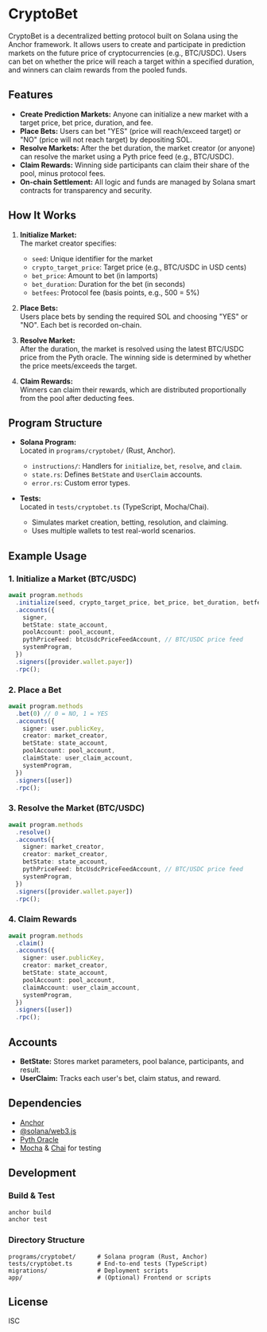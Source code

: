 # CryptoBet

CryptoBet is a decentralized betting protocol built on Solana using the Anchor framework. It allows users to create and participate in prediction markets on the future price of cryptocurrencies (e.g., BTC/USDC). Users can bet on whether the price will reach a target within a specified duration, and winners can claim rewards from the pooled funds.

## Features

- **Create Prediction Markets:** Anyone can initialize a new market with a target price, bet price, duration, and fee.
- **Place Bets:** Users can bet "YES" (price will reach/exceed target) or "NO" (price will not reach target) by depositing SOL.
- **Resolve Markets:** After the bet duration, the market creator (or anyone) can resolve the market using a Pyth price feed (e.g., BTC/USDC).
- **Claim Rewards:** Winning side participants can claim their share of the pool, minus protocol fees.
- **On-chain Settlement:** All logic and funds are managed by Solana smart contracts for transparency and security.

## How It Works

1. **Initialize Market:**  
   The market creator specifies:
   - `seed`: Unique identifier for the market
   - `crypto_target_price`: Target price (e.g., BTC/USDC in USD cents)
   - `bet_price`: Amount to bet (in lamports)
   - `bet_duration`: Duration for the bet (in seconds)
   - `betfees`: Protocol fee (basis points, e.g., 500 = 5%)

2. **Place Bets:**  
   Users place bets by sending the required SOL and choosing "YES" or "NO". Each bet is recorded on-chain.

3. **Resolve Market:**  
   After the duration, the market is resolved using the latest BTC/USDC price from the Pyth oracle. The winning side is determined by whether the price meets/exceeds the target.

4. **Claim Rewards:**  
   Winners can claim their rewards, which are distributed proportionally from the pool after deducting fees.

## Program Structure

- **Solana Program:**  
  Located in `programs/cryptobet/` (Rust, Anchor).
  - `instructions/`: Handlers for `initialize`, `bet`, `resolve`, and `claim`.
  - `state.rs`: Defines `BetState` and `UserClaim` accounts.
  - `error.rs`: Custom error types.

- **Tests:**  
  Located in `tests/cryptobet.ts` (TypeScript, Mocha/Chai).
  - Simulates market creation, betting, resolution, and claiming.
  - Uses multiple wallets to test real-world scenarios.

## Example Usage

### 1. Initialize a Market (BTC/USDC)

```typescript
await program.methods
  .initialize(seed, crypto_target_price, bet_price, bet_duration, betfees)
  .accounts({
    signer,
    betState: state_account,
    poolAccount: pool_account,
    pythPriceFeed: btcUsdcPriceFeedAccount, // BTC/USDC price feed
    systemProgram,
  })
  .signers([provider.wallet.payer])
  .rpc();
```

### 2. Place a Bet

```typescript
await program.methods
  .bet(0) // 0 = NO, 1 = YES
  .accounts({
    signer: user.publicKey,
    creator: market_creator,
    betState: state_account,
    poolAccount: pool_account,
    claimState: user_claim_account,
    systemProgram,
  })
  .signers([user])
  .rpc();
```

### 3. Resolve the Market (BTC/USDC)

```typescript
await program.methods
  .resolve()
  .accounts({
    signer: market_creator,
    creator: market_creator,
    betState: state_account,
    pythPriceFeed: btcUsdcPriceFeedAccount, // BTC/USDC price feed
    systemProgram,
  })
  .signers([provider.wallet.payer])
  .rpc();
```

### 4. Claim Rewards

```typescript
await program.methods
  .claim()
  .accounts({
    signer: user.publicKey,
    creator: market_creator,
    betState: state_account,
    poolAccount: pool_account,
    claimAccount: user_claim_account,
    systemProgram,
  })
  .signers([user])
  .rpc();
```

## Accounts

- **BetState:** Stores market parameters, pool balance, participants, and result.
- **UserClaim:** Tracks each user's bet, claim status, and reward.

## Dependencies

- [Anchor](https://github.com/coral-xyz/anchor)
- [@solana/web3.js](https://github.com/solana-labs/solana-web3.js)
- [Pyth Oracle](https://pyth.network/)
- [Mocha](https://mochajs.org/) & [Chai](https://www.chaijs.com/) for testing

## Development

### Build & Test

```bash
anchor build
anchor test
```

### Directory Structure

```
programs/cryptobet/      # Solana program (Rust, Anchor)
tests/cryptobet.ts       # End-to-end tests (TypeScript)
migrations/              # Deployment scripts
app/                     # (Optional) Frontend or scripts
```

## License

ISC
